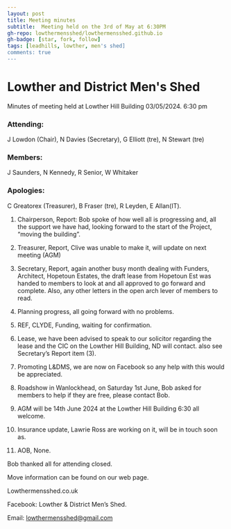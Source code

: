 ```yaml
---
layout: post
title: Meeting minutes
subtitle:  Meeting held on the 3rd of May at 6:30PM
gh-repo: lowthermensshed/lowthermensshed.github.io
gh-badge: [star, fork, follow]
tags: [leadhills, lowther, men's shed]
comments: true
---
```

# Lowther and District Men's Shed
Minutes of meeting held at Lowther Hill Building 03/05/2024. 6:30 pm 

### Attending: 
J Lowdon (Chair), N Davies (Secretary), G Elliott (tre), N Stewart (tre) 

### Members: 
J Saunders, N Kennedy, R Senior, W Whitaker 

### Apologies:
C Greatorex (Treasurer), B Fraser (tre), R Leyden, E Allan(IT). 

1. Chairperson, Report: Bob spoke of how well all is progressing and, all the support we have had, looking forward to the start of the Project, “moving the building”. 

2. Treasurer, Report, Clive was unable to make it, will update on next meeting (AGM) 

3. Secretary, Report, again another busy month dealing with Funders, Architect, Hopetoun Estates, the draft lease from Hopetoun Est was handed to members to look at and all approved to go forward and complete. Also, any other letters in the open arch lever of members to read. 

4. Planning progress, all going forward with no problems. 

5. REF, CLYDE, Funding, waiting for confirmation. 

6. Lease, we have been advised to speak to our solicitor regarding the lease and the CIC on the Lowther Hill Building, ND will contact. also see Secretary’s Report item (3). 

8. Promoting L&DMS, we are now on Facebook so any help with this would be appreciated. 

9. Roadshow in Wanlockhead, on Saturday 1st June, Bob asked for members to help if they are free, please contact Bob. 

10. AGM will be 14th June 2024 at the Lowther Hill Building 6:30 all welcome. 

11. Insurance update, Lawrie Ross are working on it, will be in touch soon as. 

12. AOB, None. 

Bob thanked all for attending closed. 

Move information can be found on our web page. 

Lowthermensshed.co.uk 

Facebook: Lowther & District Men’s Shed. 

Email: lowthermensshed@gmail.com